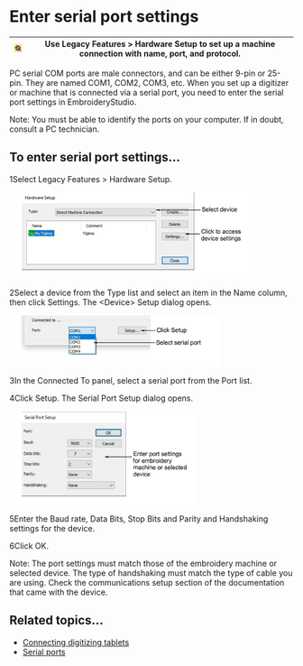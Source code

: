 # Enter serial port settings

| ![HardwareSetup00035.png](assets/HardwareSetup00035.png) | Use Legacy Features > Hardware Setup to set up a machine connection with name, port, and protocol. |
| -------------------------------------------------------- | -------------------------------------------------------------------------------------------------- |

PC serial COM ports are male connectors, and can be either 9-pin or 25-pin. They are named COM1, COM2, COM3, etc. When you set up a digitizer or machine that is connected via a serial port, you need to enter the serial port settings in EmbroideryStudio.

Note: You must be able to identify the ports on your computer. If in doubt, consult a PC technician.

## To enter serial port settings...

1Select Legacy Features > Hardware Setup.

![HardwareSetup00036.png](assets/HardwareSetup00036.png)

2Select a device from the Type list and select an item in the Name column, then click Settings. The &lt;Device&gt; Setup dialog opens.

![hardware00039.png](assets/hardware00039.png)

3In the Connected To panel, select a serial port from the Port list.

4Click Setup. The Serial Port Setup dialog opens.

![SerialPortSetup.png](assets/SerialPortSetup.png)

5Enter the Baud rate, Data Bits, Stop Bits and Parity and Handshaking settings for the device.

6Click OK.

Note: The port settings must match those of the embroidery machine or selected device. The type of handshaking must match the type of cable you are using. Check the communications setup section of the documentation that came with the device.

## Related topics...

- [Connecting digitizing tablets](Connecting_digitizing_tablets)
- [Serial ports](Peripheral_device_connections)
